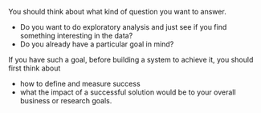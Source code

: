 You should think about what kind of question you want to answer.

- Do you want to do exploratory analysis and just see if you find something interesting in the data?
- Do you already have a particular goal in mind?

If you have such a goal, before building a system to achieve it, you should first think about

- how to define and measure success
- what the impact of a successful solution would be to your overall business or research goals.

